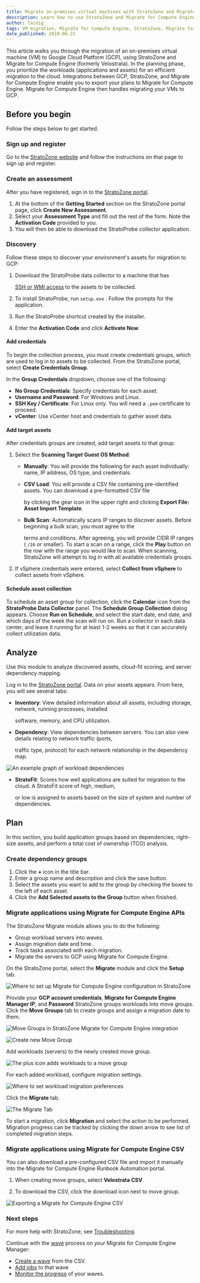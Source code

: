 ```yaml
---
title: Migrate on-premises virtual machines with StratoZone and Migrate for Compute Engine
description: Learn how to use StratoZone and Migrate for Compute Engine to migrate on-premises VMs to Google Cloud Platform.
author: laidig
tags: VM migration, Migrate for Compute Engine, StratoZone, Migrate for Compute Engine
date_published: 2019-06-21
---
```


This article walks you through the migration of an on-premises virtual machine (VM) to Google Cloud Platform (GCP), using
StratoZone and Migrate for Compute Engine (formerly Velostrata).
In the planning phase, you prioritize the workloads (applications and assets) for an efficient
migration to the cloud. Integrations between GCP, StratoZone, and Migrate for Compute Engine enable you to export your plans to Migrate for Compute Engine.
Migrate for Compute Engine then handles migrating your VMs to GCP.

## Before you begin

Follow the steps below to get started.

### Sign up and register

Go to the [StratoZone website](https://gogcp.stratozone.com/) and follow the instructions on that page to sign up and
register.

### Create an assessment

After you have registered, sign in to the [StratoZone portal](https://portal.stratozone.com/).

1. At the bottom of the **Getting Started** section on the StratoZone portal page, click **Create New Assessment**.
1. Select your **Assessment Type** and fill out the rest of the form. Note the **Activation Code** provided to you.
1. You will then be able to download the StratoProbe collector application.

### Discovery

Follow these steps to discover your environment's assets for migration to GCP:

1. Download the StratoProbe data collector to a machine that has

    [SSH or WMI access](https://portal.stratozone.com/Documentation/StratoProbe_Guide.html#4) to the assets to be collected.

1. To install StratoProbe, run `setup.exe` . Follow the prompts for the application.
1. Run the StratoProbe shortcut created by the installer.
1. Enter the **Activation Code** and click **Activate Now**.

#### Add credentials

To begin the collection process, you must create credentials groups, which are used to log in to assets to be collected.
From the StratoZone portal, select **Create Credentials Group**.

In the **Group Credentials** dropdown, choose one of the following:

* **No Group Credentials**: Specify credentials for each asset.
* **Username and Password**: For Windows and Linux.
* **SSH Key / Certificate**: For Linux only. You will need a `.pem` certificate to proceed.
* **vCenter**: Use vCenter host and credentials to gather asset data.

#### Add target assets

After credentials groups are created, add target assets to that group:

1. Select the **Scanning Target Guest OS Method**:
    - **Manually**: You will provide the following for each asset individually: name, IP address, OS type, and credentials.
    - **CSV Load**: You will provide a CSV file containing pre-identified assets. You can download a pre-formatted CSV file

      by clicking the gear icon in the upper right and clicking **Export File: Asset Import Template**.

    - **Bulk Scan**: Automatically scans IP ranges to discover assets. Before beginning a bulk scan, you must agree to the

      terms and conditions. After agreeing, you will provide CIDR IP ranges ( `/16` or smaller). To start a scan on a range,
      click the **Play** button on the row with the range you would like to scan. When scanning, StratoZone will attempt to
      log in with all available credentials groups.

1. If vSphere credentials were entered, select **Collect from vSphere** to collect assets from vSphere.

#### Schedule asset collection

To schedule an asset group for collection, click the **Calendar** icon from the **StratoProbe Data Collector** panel.
The **Schedule Group Collection** dialog appears. Choose **Run on Schedule**, and select the start date, end date, and which
days of the week the scan will run on. Run a collector in each data center, and leave it running 
for at least 1-2 weeks so that it can accurately collect utilization data.

## Analyze

Use this module to analyze discovered assets, cloud-fit scoring, and server dependency mapping.

Log in to the [StratoZone portal](https://portal.stratozone.com/). Data on your assets appears. From here, you will see
several tabs:

* **Inventory**: View detailed information about all assets, including storage, network, running processes, installed

  software, memory, and CPU utilization.

* **Dependency**: View dependencies between servers. You can also view details relating to network traffic (ports,

  traffic type, protocol) for each network relationship in the dependency map.
  
![An example graph of workload dependencies](https://storage.googleapis.com/gcp-community/tutorials/vm-migration-with-stratozone/seamlessmigrat--t13ecagmadj.png)

* **StratoFit**: Scores how well applications are suited for migration to the cloud. A StratoFit score of high, medium,

  or low is assigned to assets based on the size of system and number of dependencies.

## Plan

In this section, you build application groups based on dependencies, right-size assets, and perform a total cost
of ownership (TCO) analysis.

### Create dependency groups

1. Click the **+** icon in the title bar.
1. Enter a group name and description and click the save button.
1. Select the assets you want to add to the group by checking the boxes to the left of each asset.
1. Click the **Add Selected assets to the Group** button when finished.

### Migrate applications using Migrate for Compute Engine APIs

The StratoZone Migrate module allows you to do the following:

* Group workload servers into waves.
* Assign migration date and time.
* Track tasks associated with each migration.
* Migrate the servers to GCP using Migrate for Compute Engine.

On the StratoZone portal, select the **Migrate** module and click the **Setup** tab.

![Where to set up Migrate for Compute Engine configuration in StratoZone](https://storage.googleapis.com/gcp-community/tutorials/vm-migration-with-stratozone/seamlessmigrat--qg4mkjg2r3q.png)

Provide your **GCP account credentials**, **Migrate for Compute Engine Manager IP**, and **Password** StratoZone groups workloads
into move groups. Click the **Move Groups** tab to create groups and assign a migration date to them.

![Move Groups in StratoZone Migrate for Compute Engine integration](https://storage.googleapis.com/gcp-community/tutorials/vm-migration-with-stratozone/seamlessmigrat--9x3h33xbz4c.png)

![Create new Move Group](https://storage.googleapis.com/gcp-community/tutorials/vm-migration-with-stratozone/seamlessmigrat--z6t5la7bsu.png)

Add workloads (servers) to the newly created move group.

![The plus icon adds workloads to a move group](https://storage.googleapis.com/gcp-community/tutorials/vm-migration-with-stratozone/seamlessmigrat--jmi7c7n05hr.png)

For each added workload, configure migration settings.

![Where to set workload migration preferences](https://storage.googleapis.com/gcp-community/tutorials/vm-migration-with-stratozone/seamlessmigrat--e08674y0y2n.png)

Click the **Migrate** tab.

![The Migrate Tab](https://storage.googleapis.com/gcp-community/tutorials/vm-migration-with-stratozone/seamlessmigrat--fta43u2jvfs.png)

To start a migration, click **Migration** and select the action to be performed.
Migration progress can be tracked by clicking the down arrow to see list of completed migration steps.

### Migrate applications using Migrate for Compute Engine CSV

You can also download a pre-configured CSV file and import it manually into the Migrate for Compute Engine Runbook Automation portal.

1. When creating move groups, select **Velostrata CSV**.

1. To download the CSV, click the download icon next to move group.

![Exporting a Migrate for Compute Engine CSV](https://storage.googleapis.com/gcp-community/tutorials/vm-migration-with-stratozone/seamlessmigrat--fta43u2jvfs.png)

### Next steps

For more help with StratoZone, see [Troubleshooting](https://portal.stratozone.com/Documentation/StratoProbe_Troubleshooting.html).

Continue with the [wave](https://cloud.google.com/migrate/compute-engine/docs/how-to/organizing-migrations/overview) process on your Migrate for Compute Engine Manager:

* [Create a wave](https://cloud.google.com/migrate/compute-engine/docs/how-to/organizing-migrations/creating-new-waves) from the CSV.
* [Add jobs](https://cloud.google.com/migrate/compute-engine/docs/how-to/organizing-migrations/creating-aborting-jobs) to that wave
* [Monitor the progress](https://cloud.google.com/migrate/compute-engine/docs/how-to/organizing-migrations/monitoring-waves-runbooks-jobs) of your waves.
